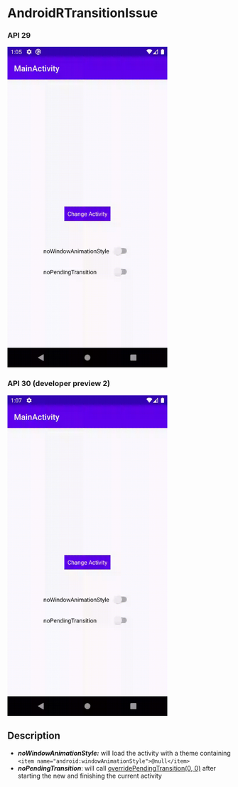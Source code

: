 # AndroidRTransitionIssue

### API 29

[<img src="https://github.com/G00fY2/AndroidRTransitionIssue/blob/master/media/api29_video.gif?raw=true" width=360>](https://github.com/G00fY2/AndroidRTransitionIssue/blob/master/media/api29_video.gif?raw=true)



### API 30 (developer preview 2)

[<img src="https://github.com/G00fY2/AndroidRTransitionIssue/blob/master/media/api_r_video.gif?raw=true" width=360>](https://github.com/G00fY2/AndroidRTransitionIssue/blob/master/media/api_r_video.gif?raw=true)


## Description
* ***noWindowAnimationStyle:*** will load the activity with a theme containing `<item name="android:windowAnimationStyle">@null</item>`
* ***noPendingTransition***: will call [overridePendingTransition(0, 0)](https://developer.android.com/reference/android/app/Activity#overridePendingTransition(int,%20int)) after starting the new and finishing the current activity 
